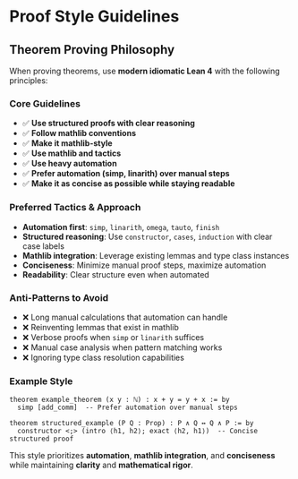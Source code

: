 # Proof Style Guidelines

## Theorem Proving Philosophy

When proving theorems, use **modern idiomatic Lean 4** with the following principles:

### Core Guidelines
- ✅ **Use structured proofs with clear reasoning**
- ✅ **Follow mathlib conventions**
- ✅ **Make it mathlib-style**
- ✅ **Use mathlib and tactics**
- ✅ **Use heavy automation**
- ✅ **Prefer automation (simp, linarith) over manual steps**
- ✅ **Make it as concise as possible while staying readable**

### Preferred Tactics & Approach
- **Automation first**: `simp`, `linarith`, `omega`, `tauto`, `finish`
- **Structured reasoning**: Use `constructor`, `cases`, `induction` with clear case labels
- **Mathlib integration**: Leverage existing lemmas and type class instances
- **Conciseness**: Minimize manual proof steps, maximize automation
- **Readability**: Clear structure even when automated

### Anti-Patterns to Avoid
- ❌ Long manual calculations that automation can handle
- ❌ Reinventing lemmas that exist in mathlib
- ❌ Verbose proofs when `simp` or `linarith` suffices
- ❌ Manual case analysis when pattern matching works
- ❌ Ignoring type class resolution capabilities

### Example Style
```lean
theorem example_theorem (x y : ℕ) : x + y = y + x := by
  simp [add_comm]  -- Prefer automation over manual steps

theorem structured_example (P Q : Prop) : P ∧ Q ↔ Q ∧ P := by
  constructor <;> (intro ⟨h1, h2⟩; exact ⟨h2, h1⟩)  -- Concise structured proof
```

This style prioritizes **automation**, **mathlib integration**, and **conciseness** while maintaining **clarity** and **mathematical rigor**.
